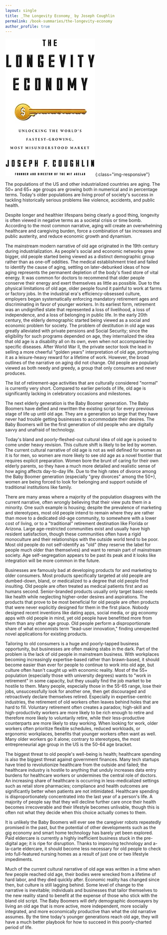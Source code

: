 ```yaml
---
layout: single
title: _The Longevity Economy_ by Joseph Coughlin
permalink: /book-summaries/the-longevity-economy
author_profile: true
---
```


![The Longevity Economy](/assets/images/the-longevity-economy.jpg){:class="img-responsive"}

The populations of the US and other industrialized countries are aging.
The 50+ and 65+ age groups are growing both in numerical and in percentage terms.
Today's older populations are living proof of society's success in tackling historically serious problems like violence, accidents, and public health.

Despite longer and healthier lifespans being clearly a good thing, longevity is often viewed in negative terms as a societal crisis or time bomb.
According to the most common narrative, aging will create an overwhelming healthcare and caregiving burden, force a combination of tax increases and public austerity, and reduce economic growth and dynamism.

The mainstream modern narrative of old age originated in the 19th century during industrialization.
As people's social and economic networks grew bigger, old people started being viewed as a distinct demographic group rather than as one-off oddities.
The medical establishment tried and failed to identify the cause of aging, settling on later-debunked ideas of how aging represents the permanent depletion of the body's fixed store of vital energy.
It was common for doctors to recommend that older people conserve their energy and exert themselves as little as possible.
Due to the physical limitations of old age, older people found it painful to work at farms or factory jobs.
In the industrial era's efficiency-obsessed culture, employers began systematically enforcing mandatory retirement ages and discriminating in favor of younger workers.
In its earliest form, retirement was an undignified state that represented a loss of livelihood, a loss of independence, and a loss of belonging in public life.
In the early 20th century, the elderly demographic started being viewed as a social and economic problem for society.
The problem of destitution in old age was greatly alleviated with private pensions and Social Security; since the eligibility for such programs depended on age, they internalized the idea that old age is a disability all on its own, even when not accompanied by specific diseases.
After World War II, the private sector took the lead in selling a more cheerful "golden years" interpretation of old age, portraying it as a leisure-heavy reward for a lifetime of work.
However, the broad outlines of the narrative on aging did not change.
Old people are popularly viewed as both needy and greedy, a group that only consumes and never produces.

The list of retirement-age activities that are culturally considered "normal" is currently very short.
Compared to earlier periods of life, old age is significantly lacking in celebratory occasions and milestones.

The next elderly generation is the Baby Boomer generation.
The Baby Boomers have defied and rewritten the existing script for every previous stage of life up until old age.
They are a generation so large that they have never had trouble getting businesses to accommodate their desires.
The Baby Boomers will be the first generation of old people who are digitally savvy and unafraid of technology.

Today's bland and poorly-fleshed-out cultural idea of old age is poised to come under heavy revision.
This culture shift is likely to be led by women.
The current cultural narrative of old age is not as well defined for women as it is for men, so women are more likely to see old age as a novel frontier that requires explicit preparation.
Women bore the brunt of caring for their own elderly parents, so they have a much more detailed and realistic sense of how aging affects day-to-day life.
Due to the high rates of divorce among the Baby Boomer generation (especially "grey divorces" among the 50+), women are being forced to look for belonging and support outside of traditional institutions like family.

There are many areas where a majority of the population disagrees with the current narrative, often wrongly believing that their view puts them in a minority.
One such example is housing; despite the prevalence of marketing and stereotypes, most old people intend to remain where they are rather than move to a dedicated old-age community, to somewhere with a lower cost of living, or to a "traditional" retirement destination like Florida or Arizona.
Large age-restricted communities exist and usually have high resident satisfaction, though these communities often have a rigid monoculture and their relationships with the outside world tend to be poor.
Most old people do not self-identify as "old" (they reserve the label for people much older than themselves) and want to remain part of mainstream society.
Age self-segregation appears to be past its peak and it looks like integration will be more common in the future.

Businesses are famously bad at developing products for and marketing to older consumers.
Most products specifically targeted at old people are dumbed-down, bland, or medicalized to a degree that old people find insulting.
Old people are often treated as medical patients first and as humans second.
Senior-branded products usually only target basic needs like health while neglecting higher-order desires and aspirations. 
The products that prove to be most beneficial for old people are often products that were never explicitly designed for them in the first place.
Nobody designed recent inventions like dating apps, social media, or gig economy apps with old people in mind, yet old people have benefitted more from them than any other age group.
Old people perform a disproportionate share of what economists term "lead-user innovation," finding unexpected novel applications for existing products.

Tailoring to old consumers is a huge and poorly-tapped business opportunity, but businesses are often making stabs in the dark.
Part of the problem is the lack of old people in mainstream business.
With workplaces becoming increasingly expertise-based rather than brawn-based, it should become easier than ever for people to continue to work into old age, but culture often hasn't caught up with economic reality.
Most of the 55+ population (especially those with university degrees) wants to "work in retirement" in some capacity, but they usually find the job market to be hostile to them.
Many people, especially those in the 55-65 range, lose their jobs, unsuccessfully look for another one, then get discouraged and retroactively declare themselves retired.
Especially in expertise-centric industries, the retirement of old workers often leaves behind holes that are hard to fill.
Voluntary retirement often creates a paradox; high-skill and high-productivity workers are more likely to be rich enough to retire and therefore more likely to voluntarily retire, while their less-productive counterparts are more likely to stay working.
When looking for work, older workers often prioritize flexible schedules, reduced workloads, or ergonomic workplaces, benefits that younger workers often want as well.
Many older workers go it alone; contrary to stereotypes, the most entrepreneurial age group in the US is the 50-64 age bracket.

The biggest threat to old people's well-being is health; healthcare spending is also the biggest threat against government finances.
Many tech startups have tried to revolutionize healthcare from the outside and failed; the healthcare industry is hostile to anything that unduly increases data entry burdens for healthcare workers or undermines the central role of doctors.
An increasing share of healthcare is occurring in less-medicalized settings such as retail store pharmacies; compliance and health outcomes are significantly better when patients are not intimidated.
Healthcare spending is disproportionately concentrated into the last year of a person's life.
A majority of people say that they will decline further care once their health becomes irrecoverable and their lifestyle becomes unlivable, though this is often not what they decide when this choice actually comes to them.

It is unlikely the Baby Boomers will ever see the caregiver robots repeatedly promised in the past, but the potential of other developments such as the gig economy and smart home technology has barely yet been explored.
Paid eldercare is currently a highly inefficient business stuck in the pre-digital age; it is ripe for disruption.
Thanks to improving technology and a-la-carte eldercare, it should become less necessary for old people to check into full-featured nursing homes as a result of just one or two lifestyle impediments.

Much of the current cultural narrative of old age was written in a time when few people reached old age, their bodies were wrecked from a lifetime of hard labor, and they died quickly after.
Economic reality has changed since then, but culture is still lagging behind.
Some level of change to the narrative is inevitable; individuals and businesses that tailor themselves to the new reality stand to benefit at the expense of those who stick with the bland old script.
The Baby Boomers will defy demographic doomsayers by living an old age that is more active, more independent, more socially integrated, and more economically productive than what the old narrative assumes.
By the time today's younger generations reach old age, they will have a much better playbook for how to succeed in this poorly-charted period of life.
